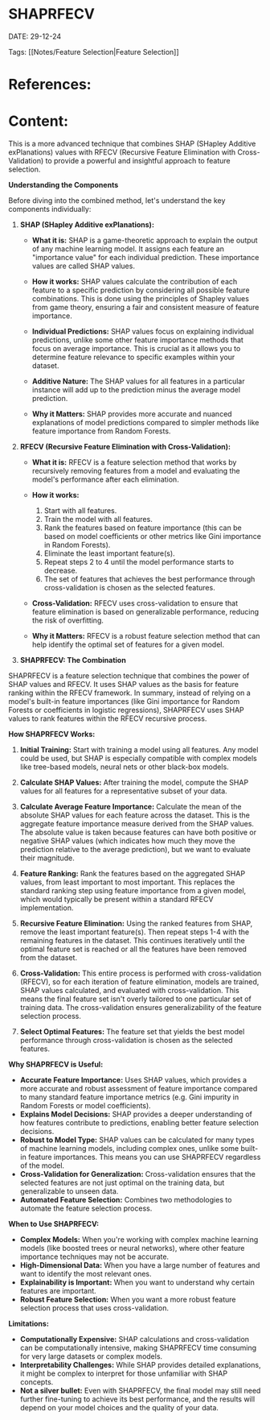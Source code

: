 
# SHAPRFECV


DATE:  29-12-24


Tags: [[Notes/Feature Selection|Feature Selection]]

# References:




# Content:

This is a more advanced technique that combines SHAP (SHapley Additive exPlanations) values with RFECV (Recursive Feature Elimination with Cross-Validation) to provide a powerful and insightful approach to feature selection.

**Understanding the Components**

Before diving into the combined method, let's understand the key components individually:

1. **SHAP (SHapley Additive exPlanations):**
    
    - **What it is:** SHAP is a game-theoretic approach to explain the output of any machine learning model. It assigns each feature an "importance value" for each individual prediction. These importance values are called SHAP values.
        
    - **How it works:** SHAP values calculate the contribution of each feature to a specific prediction by considering all possible feature combinations. This is done using the principles of Shapley values from game theory, ensuring a fair and consistent measure of feature importance.
        
    - **Individual Predictions:** SHAP values focus on explaining individual predictions, unlike some other feature importance methods that focus on average importance. This is crucial as it allows you to determine feature relevance to specific examples within your dataset.
        
    - **Additive Nature:** The SHAP values for all features in a particular instance will add up to the prediction minus the average model prediction.
        
    - **Why it Matters:** SHAP provides more accurate and nuanced explanations of model predictions compared to simpler methods like feature importance from Random Forests.
        
2. **RFECV (Recursive Feature Elimination with Cross-Validation):**
    
    - **What it is:** RFECV is a feature selection method that works by recursively removing features from a model and evaluating the model's performance after each elimination.
        
    - **How it works:**
        1. Start with all features.
        2. Train the model with all features.
        3. Rank the features based on feature importance (this can be based on model coefficients or other metrics like Gini importance in Random Forests).
        4. Eliminate the least important feature(s).
        5. Repeat steps 2 to 4 until the model performance starts to decrease.
        6. The set of features that achieves the best performance through cross-validation is chosen as the selected features.
    - **Cross-Validation:** RFECV uses cross-validation to ensure that feature elimination is based on generalizable performance, reducing the risk of overfitting.
        
    - **Why it Matters:** RFECV is a robust feature selection method that can help identify the optimal set of features for a given model.
        
3. **SHAPRFECV: The Combination**

SHAPRFECV is a feature selection technique that combines the power of SHAP values and RFECV. It uses SHAP values as the basis for feature ranking within the RFECV framework. In summary, instead of relying on a model's built-in feature importances (like Gini importance for Random Forests or coefficients in logistic regressions), SHAPRFECV uses SHAP values to rank features within the RFECV recursive process.

**How SHAPRFECV Works:**

1. **Initial Training:** Start with training a model using all features. Any model could be used, but SHAP is especially compatible with complex models like tree-based models, neural nets or other black-box models.
    
2. **Calculate SHAP Values:** After training the model, compute the SHAP values for all features for a representative subset of your data.
    
3. **Calculate Average Feature Importance:** Calculate the mean of the absolute SHAP values for each feature across the dataset. This is the aggregate feature importance measure derived from the SHAP values. The absolute value is taken because features can have both positive or negative SHAP values (which indicates how much they move the prediction relative to the average prediction), but we want to evaluate their magnitude.
    
4. **Feature Ranking:** Rank the features based on the aggregated SHAP values, from least important to most important. This replaces the standard ranking step using feature importance from a given model, which would typically be present within a standard RFECV implementation.
    
5. **Recursive Feature Elimination:** Using the ranked features from SHAP, remove the least important feature(s). Then repeat steps 1-4 with the remaining features in the dataset. This continues iteratively until the optimal feature set is reached or all the features have been removed from the dataset.
    
6. **Cross-Validation:** This entire process is performed with cross-validation (RFECV), so for each iteration of feature elimination, models are trained, SHAP values calculated, and evaluated with cross-validation. This means the final feature set isn't overly tailored to one particular set of training data. The cross-validation ensures generalizability of the feature selection process.
    
7. **Select Optimal Features:** The feature set that yields the best model performance through cross-validation is chosen as the selected features.
    

**Why SHAPRFECV is Useful:**

- **Accurate Feature Importance:** Uses SHAP values, which provides a more accurate and robust assessment of feature importance compared to many standard feature importance metrics (e.g. Gini impurity in Random Forests or model coefficients).
- **Explains Model Decisions:** SHAP provides a deeper understanding of how features contribute to predictions, enabling better feature selection decisions.
- **Robust to Model Type:** SHAP values can be calculated for many types of machine learning models, including complex ones, unlike some built-in feature importances. This means you can use SHAPRFECV regardless of the model.
- **Cross-Validation for Generalization:** Cross-validation ensures that the selected features are not just optimal on the training data, but generalizable to unseen data.
- **Automated Feature Selection:** Combines two methodologies to automate the feature selection process.
    

**When to Use SHAPRFECV:**

- **Complex Models:** When you're working with complex machine learning models (like boosted trees or neural networks), where other feature importance techniques may not be accurate.
- **High-Dimensional Data:** When you have a large number of features and want to identify the most relevant ones.
- **Explainability is Important:** When you want to understand why certain features are important.
- **Robust Feature Selection:** When you want a more robust feature selection process that uses cross-validation.
    
**Limitations:**

- **Computationally Expensive:** SHAP calculations and cross-validation can be computationally intensive, making SHAPRFECV time consuming for very large datasets or complex models.
- **Interpretability Challenges:** While SHAP provides detailed explanations, it might be complex to interpret for those unfamiliar with SHAP concepts.
- **Not a silver bullet:** Even with SHAPRFECV, the final model may still need further fine-tuning to achieve its best performance, and the results will depend on your model choices and the quality of your data.



